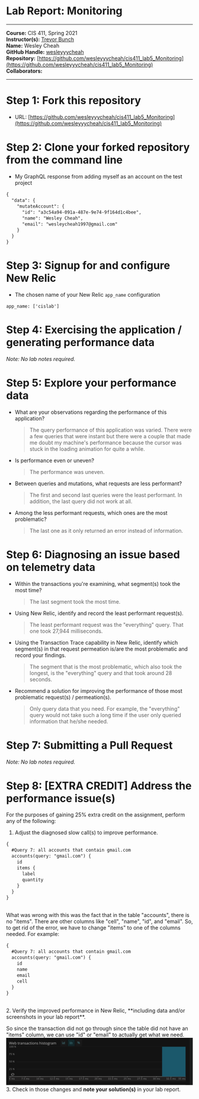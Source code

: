 # Lab Report: Monitoring
___
**Course:** CIS 411, Spring 2021  
**Instructor(s):** [Trevor Bunch](https://github.com/trevordbunch)  
**Name:** Wesley Cheah </br>
**GitHub Handle:** [wesleyyycheah](https://github.com/wesleyyycheah)  
**Repository:** [https://github.com/wesleyyycheah/cis411_lab5_Monitoring](https://github.com/wesleyyycheah/cis411_lab5_Monitoring) </br>
**Collaborators:** 
___

# Step 1: Fork this repository
- URL: [https://github.com/wesleyyycheah/cis411_lab5_Monitoring](https://github.com/wesleyyycheah/cis411_lab5_Monitoring)

# Step 2: Clone your forked repository from the command line
- My GraphQL response from adding myself as an account on the test project
```
{
  "data": {
    "mutateAccount": {
      "id": "a3c54a94-091a-487e-9e74-9f164d1c4bee",
      "name": "Wesley Cheah",
      "email": "wesleycheah1997@gmail.com"
    }
  }
}
```

# Step 3: Signup for and configure New Relic
- The chosen name of your New Relic ```app_name``` configuration
```
app_name: ['cislab']
```

# Step 4: Exercising the application / generating performance data

_Note: No lab notes required._

# Step 5: Explore your performance data
* What are your observations regarding the performance of this application? 
  > The query performance of this application was varied. There were a few queries that were instant but there were a couple that made me doubt my machine's performance because the cursor was stuck in the loading animation for quite a while.
* Is performance even or uneven? 
  > The performance was uneven.
* Between queries and mutations, what requests are less performant? 
  > The first and second last queries were the least performant. In addition, the last query did not work at all.
* Among the less performant requests, which ones are the most problematic?
  > The last one as it only returned an error instead of information.

# Step 6: Diagnosing an issue based on telemetry data
* Within the transactions you're examining, what segment(s) took the most time?
  > The last segment took the most time.
* Using New Relic, identify and record the least performant request(s).
  > The least performant request was the "everything" query. That one took 27,944 milliseconds.
* Using the Transaction Trace capability in New Relic, identify which segment(s) in that request permeation is/are the most problematic and record your findings.
  > The segment that is the most problematic, which also took the longest, is the "everything" query and that took around 28 seconds.
* Recommend a solution for improving the performance of those most problematic request(s) / permeation(s).
  > Only query data that you need. For example, the "everything" query would not take such a long time if the user only queried information that he/she needed.

# Step 7: Submitting a Pull Request
_Note: No lab notes required._

# Step 8: [EXTRA CREDIT] Address the performance issue(s)
For the purposes of gaining 25% extra credit on the assignment, perform any of the following:
1. Adjust the diagnosed slow call(s) to improve performance. </br>
```
{
  #Query 7: all accounts that contain gmail.com
  accounts(query: "gmail.com") {
    id
    items {
      label
      quantity
    }
  }
}
```
</br>
What was wrong with this was the fact that in the table "accounts", there is no "items". There are other columns like "cell", "name", "id", and "email". So, to get rid of the error, we have to change "items" to one of the columns needed. For example: </br>

```
{
  #Query 7: all accounts that contain gmail.com
  accounts(query: "gmail.com") {
    id
    name
    email
    cell
  }
}
``` 
</br>
2. Verify the improved performance in New Relic, **including data and/or screenshots in your lab report**. </br>

So since the transaction did not go through since the table did not have an "items" column, we can use "id" or "email" to actually get what we need. </br>
![screenshot](../screenshot.png) </br>
3. Check in those changes and **note your solution(s)** in your lab report. 
